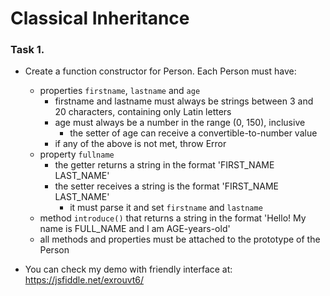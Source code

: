 Classical Inheritance
==================================

### Task 1.

*	Create a function constructor for Person. Each Person must have:
	*	properties `firstname`, `lastname` and `age`
		*	firstname and lastname must always be strings between 3 and 20 characters, containing only Latin letters
		*	age must always be a number in the range (0, 150), inclusive
			*	the setter of age can receive a convertible-to-number value
		*	if any of the above is not met, throw Error 		
	*	property `fullname`
		*	the getter returns a string in the format 'FIRST_NAME LAST_NAME'
		*	the setter receives a string is the format 'FIRST_NAME LAST_NAME'
			*	it must parse it and set `firstname` and `lastname`
	*	method `introduce()` that returns a string in the format 'Hello! My name is FULL_NAME and I am AGE-years-old'
	*	all methods and properties must be attached to the prototype of the Person

* 	You can check my demo with friendly interface at: https://jsfiddle.net/exrouvt6/